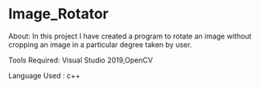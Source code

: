 # Image_Rotator

About: In this project I have created a program to rotate an image without cropping an image in a particular
       degree taken by user.

Tools Required: Visual Studio 2019,OpenCV

Language Used : c++
